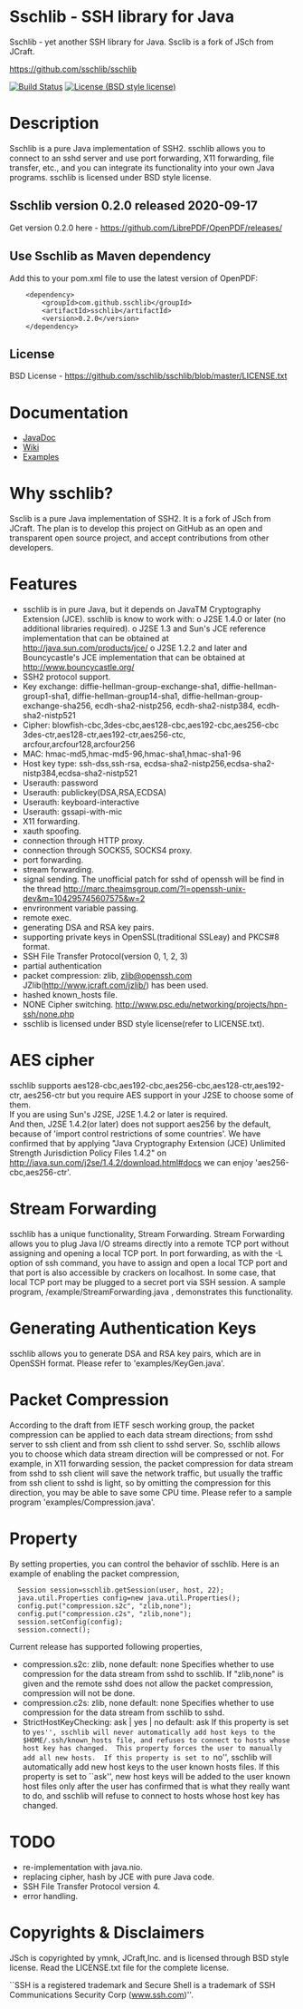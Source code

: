 Sschlib - SSH library for Java 
==============================
Sschlib - yet another SSH library for Java. Ssclib is a fork of JSch from JCraft.  
  
https://github.com/sschlib/sschlib    

[![Build Status](https://travis-ci.org/sschlib/sschlib.svg?branch=master)](https://travis-ci.org/sschlib/sschlib)  [![License (BSD style license)](https://img.shields.io/badge/license-BSD-green)](https://raw.githubusercontent.com/sschlib/sschlib/master/LICENSE.txt) 

Description
===========
Sschlib is a pure Java implementation of SSH2.  sschlib allows you to 
connect to an sshd server and use port forwarding, X11 forwarding, 
file transfer, etc., and you can integrate its functionality
into your own Java programs. sschlib is licensed under BSD style license.

## Sschlib version 0.2.0 released 2020-09-17 ##
Get version 0.2.0 here - https://github.com/LibrePDF/OpenPDF/releases/

## Use Sschlib as Maven dependency
Add this to your pom.xml file to use the latest version of OpenPDF:

        <dependency>
            <groupId>com.github.sschlib</groupId>
            <artifactId>sschlib</artifactId>
            <version>0.2.0</version>
        </dependency>

## License ##

BSD License - https://github.com/sschlib/sschlib/blob/master/LICENSE.txt


Documentation
=============
* [JavaDoc](https://sschlib.github.io/sschlib/javadoc-0-2-0/)
* [Wiki](https://github.com/sschlib/sschlib/wiki)
* [Examples](src/main/java/com/github/sschlib/examples)


Why sschlib?
==========
Ssclib is a pure Java implementation of SSH2. It is a fork of JSch from JCraft.
The plan is to develop this project on GitHub as an open and transparent open source project,
and accept contributions from other developers.

Features
========
* sschlib is in pure Java, but it depends on JavaTM Cryptography
  Extension (JCE).  sschlib is know to work with:
  o J2SE 1.4.0 or later (no additional libraries required).
  o J2SE 1.3 and Sun's JCE reference implementation that can be
    obtained at http://java.sun.com/products/jce/
  o J2SE 1.2.2 and later and Bouncycastle's JCE implementation that
    can be obtained at http://www.bouncycastle.org/
* SSH2 protocol support.
* Key exchange: diffie-hellman-group-exchange-sha1,
                diffie-hellman-group1-sha1,
                diffie-hellman-group14-sha1,
                diffie-hellman-group-exchange-sha256,
                ecdh-sha2-nistp256,
                ecdh-sha2-nistp384,
                ecdh-sha2-nistp521
* Cipher: blowfish-cbc,3des-cbc,aes128-cbc,aes192-cbc,aes256-cbc
          3des-ctr,aes128-ctr,aes192-ctr,aes256-ctc,
          arcfour,arcfour128,arcfour256
* MAC: hmac-md5,hmac-md5-96,hmac-sha1,hmac-sha1-96
* Host key type: ssh-dss,ssh-rsa,
                 ecdsa-sha2-nistp256,ecdsa-sha2-nistp384,ecdsa-sha2-nistp521
* Userauth: password
* Userauth: publickey(DSA,RSA,ECDSA)
* Userauth: keyboard-interactive
* Userauth: gssapi-with-mic
* X11 forwarding.
* xauth spoofing.
* connection through HTTP proxy.
* connection through SOCKS5, SOCKS4 proxy.
* port forwarding.
* stream forwarding.
* signal sending.
  The unofficial patch for sshd of openssh will be find in the thread
  http://marc.theaimsgroup.com/?l=openssh-unix-dev&m=104295745607575&w=2
* envrironment variable passing.
* remote exec.
* generating DSA and RSA key pairs.
* supporting private keys in OpenSSL(traditional SSLeay) and PKCS#8 format.
* SSH File Transfer Protocol(version 0, 1, 2, 3)
* partial authentication
* packet compression: zlib, zlib@openssh.com
  JZlib(http://www.jcraft.com/jzlib/) has been used.
* hashed known_hosts file.
* NONE Cipher switching.
  http://www.psc.edu/networking/projects/hpn-ssh/none.php
* sschlib is licensed under BSD style license(refer to LICENSE.txt).


AES cipher
==========
sschlib supports aes128-cbc,aes192-cbc,aes256-cbc,aes128-ctr,aes192-ctr,
aes256-ctr but you require AES support in your J2SE to choose some of them.  
If you are using Sun's J2SE, J2SE 1.4.2 or later is required.  
And then, J2SE 1.4.2(or later) does not support aes256 by the default, 
because of 'import control restrictions of some countries'.
We have confirmed that by applying
  "Java Cryptography Extension (JCE)
  Unlimited Strength Jurisdiction Policy Files 1.4.2"
on
  http://java.sun.com/j2se/1.4.2/download.html#docs
we can enjoy 'aes256-cbc,aes256-ctr'.


Stream Forwarding
=================
sschlib has a unique functionality, Stream Forwarding.
Stream Forwarding allows you to plug Java I/O streams directly into a remote TCP
port without assigning and opening a local TCP port.
In port forwarding, as with the -L option of ssh command, you have to assign
and open a local TCP port and that port is also accessible by crackers
on localhost.  In some case, that local TCP port may be plugged to a
secret port via SSH session.
A sample program, /example/StreamForwarding.java , demonstrates
this functionality.


Generating Authentication Keys
==============================
sschlib allows you to generate DSA and RSA key pairs, which are in OpenSSH format.
Please refer to 'examples/KeyGen.java'.


Packet Compression
==================
According to the draft from IETF sesch working group, the packet
compression can be applied to each data stream directions; from sshd
server to ssh client and from ssh client to sshd server.  So, sschlib
allows you to choose which data stream direction will be compressed or not.
For example, in X11 forwarding session, the packet compression for data
stream from sshd to ssh client will save the network traffic, but
usually the traffic from ssh client to sshd is light, so by omitting
the compression for this direction, you may be able to save some CPU time.
Please refer to a sample program 'examples/Compression.java'.


Property
========
By setting properties, you can control the behavior of sschlib.
Here is an example of enabling the packet compression,

      Session session=sschlib.getSession(user, host, 22);
      java.util.Properties config=new java.util.Properties();
      config.put("compression.s2c", "zlib,none");
      config.put("compression.c2s", "zlib,none");
      session.setConfig(config);
      session.connect();

Current release has supported following properties,
* compression.s2c: zlib, none
  default: none
  Specifies whether to use compression for the data stream
  from sshd to sschlib.  If "zlib,none" is given and the remote sshd does
  not allow the packet compression, compression will not be done.
* compression.c2s: zlib, none
  default: none
  Specifies whether to use compression for the data stream
  from sschlib to sshd.
* StrictHostKeyChecking: ask | yes | no
  default: ask
  If this property is set to ``yes'', sschlib will never automatically add
  host keys to the $HOME/.ssh/known_hosts file, and refuses to connect
  to hosts whose host key has changed.  This property forces the user
  to manually add all new hosts.  If this property is set to ``no'', 
  sschlib will automatically add new host keys to the user known hosts
  files.  If this property is set to ``ask'', new  host keys will be
  added to the user known host files only after the user has confirmed 
  that is what they really want to do, and sschlib will refuse to connect 
  to hosts whose host key has changed.


TODO
====
* re-implementation with java.nio.
* replacing cipher, hash by JCE with pure Java code.
* SSH File Transfer Protocol version 4.
* error handling.


Copyrights & Disclaimers
========================
JSch is copyrighted by ymnk, JCraft,Inc. and is licensed through BSD style license.
Read the LICENSE.txt file for the complete license.

``SSH is a registered trademark and Secure Shell is a trademark of
SSH Communications Security Corp (www.ssh.com)''.
